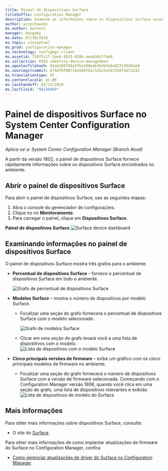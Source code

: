 ```yaml
---
title: Painel de dispositivos Surface
titleSuffix: Configuration Manager
description: Examine as informações sobre os dispositivos Surface usando o painel.
author: aczechowski
ms.author: aaroncz
manager: dougeby
ms.date: 07/30/2018
ms.topic: conceptual
ms.prod: configuration-manager
ms.technology: configmgr-client
ms.assetid: 7397fc17-3ae8-4525-8386-aea8a9cffa06
ms.collection: M365-identity-device-management
ms.openlocfilehash: 81ab388784e5fba380eab36db5e6a023199d41e0
ms.sourcegitcommit: 874d78f08714a509f61c52b154387268f5b73242
ms.translationtype: HT
ms.contentlocale: pt-BR
ms.lasthandoff: 02/12/2019
ms.locfileid: "56136993"
---
```

# <a name="surface-device-dashboard-in-system-center-configuration-manager"></a>Painel de dispositivos Surface no System Center Configuration Manager

*Aplica-se a: System Center Configuration Manager (Branch Atual)*

A partir da versão 1802, o painel de dispositivos Surface fornece rapidamente informações sobre os dispositivos Surface encontrados no ambiente. <!--1355788-->

## <a name="open-the-surface-device-dashboard"></a>Abrir o painel de dispositivos Surface

Para abrir o painel de dispositivos Surface, use as seguintes etapas: 

1. Abra o console do gerenciador de configurações. 
2. Clique no nó **Monitoramento**. 
3. Para carregar o painel, clique em **Dispositivos Surface**.

**Painel de dispositivos Surface**
![Surface device dashboard](media/Surface-device-dashboard.PNG)



## <a name="reviewing-information-in-the-surface-device-dashboard"></a>Examinando informações no painel de dispositivos Surface

O painel de dispositivos Surface mostra três grafos para o ambiente. 

- **Percentual de dispositivos Surface** – fornece o percentual de dispositivos Surface em todo o ambiente.

    ![Grafo de percentual de dispositivos Surface](media/Percent-Surface-Devices.PNG)
- **Modelos Surface** – mostra o número de dispositivos por modelo Surface. 
  - Focalizar uma seção do grafo fornecerá o percentual de dispositivos Surface com o modelo selecionado. 

       ![Grafo de modelos Surface](media/Surface-Models-Hover.PNG)
  - Clicar em uma seção do grafo levará você a uma lista de dispositivos com o modelo. 
      ![Lista de dispositivos com o modelo Surface](media/Surface-Model-Device-List.PNG)

- **Cinco principais versões de firmware** – exibe um gráfico com os cinco principais modelos de firmware no ambiente. 
  - Focalizar uma seção do grafo fornecerá o número de dispositivos Surface com a versão de firmware selecionada. Começando com o Configuration Manager versão 1806, quando você clica em uma seção do grafo, uma lista de dispositivos relevantes é exibida. <!--1358654--> ![Lista de dispositivos de modelo do Surface](media/Surface-Firmware-Hover.PNG)


## <a name="more-information"></a>Mais informações

Para obter mais informações sobre dispositivos Surface, consulte:
 - O site do [Surface]( https://go.microsoft.com/fwlink/?linkid=861998).
    
Para obter mais informações de como implantar atualizações de firmware do Surface no Configuration Manager, confira:
 - [Como gerenciar atualizações de driver do Surface no Configuration Manager]( https://support.microsoft.com/help/4098906).




